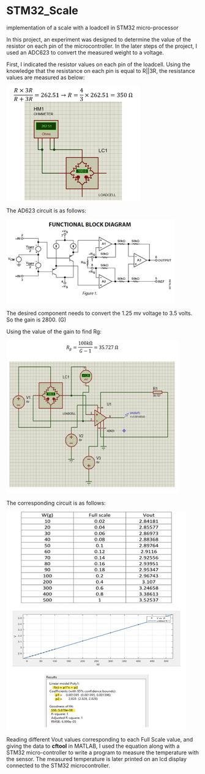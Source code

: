 # STM32_Scale
implementation of a scale with a loadcell in STM32 micro-processor


In this project, an experiment was designed to determine the value of the resistor on each pin of the microcontroller. In the later steps of the project, I used an ADC623 to convert the measured weight to a voltage.

First, I indicated the resistor values on each pin of the loadcell. Using the knowledge that the resistance on each pin is equal to R||3R, the resistance values are measured as below:

<img src="images/IMG_4969.jpg" width="350" height="300">

The AD623 circuit is as follows:

<img src="images/IMG_4970.jpg" width="440" height="220">

The desired component needs to convert the 1.25 mv voltage to 3.5 volts. So the gain is 2800. (G)

Using the value of the gain to find Rg:

<img src="images/IMG_4971.jpg" width="450" height="400">

The corresponding circuit is as follows:

<img src="images/IMG_4972.jpg" width="470" height="570">

Reading different Vout values corresponding to each Full Scale value, and giving the data to **cftool** in MATLAB, I used the equation along with a STM32 micro-controller to write a program to measure the temperature with the sensor. The measured temperature is later printed on an lcd display connected to the STM32 microcontroller.
